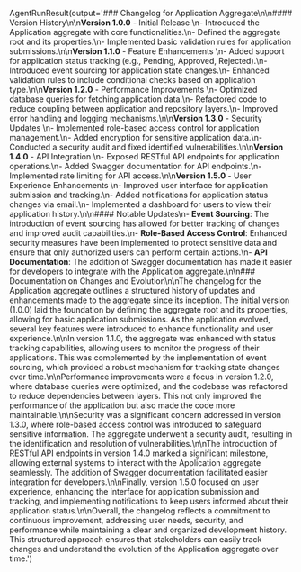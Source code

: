 AgentRunResult(output='### Changelog for Application Aggregate\n\n#### Version History\n\n**Version 1.0.0** - Initial Release  \n- Introduced the Application aggregate with core functionalities.\n- Defined the aggregate root and its properties.\n- Implemented basic validation rules for application submissions.\n\n**Version 1.1.0** - Feature Enhancements  \n- Added support for application status tracking (e.g., Pending, Approved, Rejected).\n- Introduced event sourcing for application state changes.\n- Enhanced validation rules to include conditional checks based on application type.\n\n**Version 1.2.0** - Performance Improvements  \n- Optimized database queries for fetching application data.\n- Refactored code to reduce coupling between application and repository layers.\n- Improved error handling and logging mechanisms.\n\n**Version 1.3.0** - Security Updates  \n- Implemented role-based access control for application management.\n- Added encryption for sensitive application data.\n- Conducted a security audit and fixed identified vulnerabilities.\n\n**Version 1.4.0** - API Integration  \n- Exposed RESTful API endpoints for application operations.\n- Added Swagger documentation for API endpoints.\n- Implemented rate limiting for API access.\n\n**Version 1.5.0** - User Experience Enhancements  \n- Improved user interface for application submission and tracking.\n- Added notifications for application status changes via email.\n- Implemented a dashboard for users to view their application history.\n\n#### Notable Updates\n- **Event Sourcing**: The introduction of event sourcing has allowed for better tracking of changes and improved audit capabilities.\n- **Role-Based Access Control**: Enhanced security measures have been implemented to protect sensitive data and ensure that only authorized users can perform certain actions.\n- **API Documentation**: The addition of Swagger documentation has made it easier for developers to integrate with the Application aggregate.\n\n### Documentation on Changes and Evolution\n\nThe changelog for the Application aggregate outlines a structured history of updates and enhancements made to the aggregate since its inception. The initial version (1.0.0) laid the foundation by defining the aggregate root and its properties, allowing for basic application submissions. As the application evolved, several key features were introduced to enhance functionality and user experience.\n\nIn version 1.1.0, the aggregate was enhanced with status tracking capabilities, allowing users to monitor the progress of their applications. This was complemented by the implementation of event sourcing, which provided a robust mechanism for tracking state changes over time.\n\nPerformance improvements were a focus in version 1.2.0, where database queries were optimized, and the codebase was refactored to reduce dependencies between layers. This not only improved the performance of the application but also made the code more maintainable.\n\nSecurity was a significant concern addressed in version 1.3.0, where role-based access control was introduced to safeguard sensitive information. The aggregate underwent a security audit, resulting in the identification and resolution of vulnerabilities.\n\nThe introduction of RESTful API endpoints in version 1.4.0 marked a significant milestone, allowing external systems to interact with the Application aggregate seamlessly. The addition of Swagger documentation facilitated easier integration for developers.\n\nFinally, version 1.5.0 focused on user experience, enhancing the interface for application submission and tracking, and implementing notifications to keep users informed about their application status.\n\nOverall, the changelog reflects a commitment to continuous improvement, addressing user needs, security, and performance while maintaining a clear and organized development history. This structured approach ensures that stakeholders can easily track changes and understand the evolution of the Application aggregate over time.')